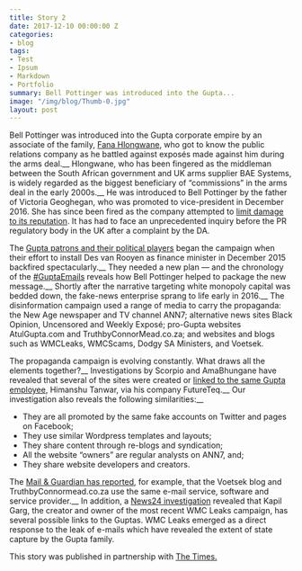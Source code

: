 ```yaml
---
title: Story 2
date: 2017-12-10 00:00:00 Z
categories:
- blog
tags:
- Test
- Ipsum
- Markdown
- Portfolio
summary: Bell Pottinger was introduced into the Gupta...
image: "/img/blog/Thumb-0.jpg"
layout: post
---
```


<p>
Bell Pottinger was introduced into the Gupta corporate empire by an associate of the family, <a href="https://www.timeslive.co.za/sunday-times/news/2016-04-03-arms-deal-man-took-jonas-to-meet-guptas/">Fana Hlongwane</a>, who got to know the public relations company as he battled against exposés made against him during the arms deal.__
Hlongwane, who has been fingered as the middleman between the South African government and UK arms supplier BAE Systems, is widely regarded as the biggest beneficiary of “commissions” in the arms deal in the early 2000s.__
He was introduced to Bell Pottinger by the father of Victoria Geoghegan, who was promoted to vice-president in December 2016. She has since been fired as the company attempted to <a href="https://www.timeslive.co.za/sunday-times/opinion-and-analysis/2017-08-02-fact-vs-fiction-how-bell-pottinger-and-atul-gupta-spun-the-bbc/">limit damage to its reputation</a>. It has had to face an unprecedented inquiry before the PR regulatory body in the UK after a complaint by the DA.

The <a href="https://www.timeslive.co.za/politics/2017-08-21-guptaemails-the-mystery-of-the-great-dubai-gathering/">Gupta patrons and their political players</a> began the campaign when their effort to install Des van Rooyen as finance minister in December 2015 backfired spectacularly.__
They needed a new plan — and the chronology of the <a href="https://www.timeslive.co.za/group/Gupta_Emails_Revealed/">#GuptaEmails</a> reveals how Bell Pottinger helped to package the new message.__
Shortly after the narrative targeting white monopoly capital was bedded down, the fake-news enterprise sprang to life early in 2016.__
The disinformation campaign used a range of media to carry the propaganda: the New Age newspaper and TV channel ANN7; alternative news sites Black Opinion, Uncensored and Weekly Exposé; pro-Gupta websites AtulGupta.com and TruthbyConnorMead.co.za; and websites and blogs such as WMCLeaks, WMCScams, Dodgy SA Ministers, and Voetsek.

The propaganda campaign is evolving constantly. What draws all the elements together?__
Investigations by Scorpio and AmaBhungane have revealed that several of the sites were created or <a href="https://www.dailymaverick.co.za/article/2017-06-22-scorpio-in-the-non-surprise-of-the-year-wmcleaks.com-smear-campaign-tracked-to-a-gupta-associate/">linked to the same Gupta employee</a>, Himanshu Tanwar, via his company FutureTeq.__
Our  investigation also reveals the following similarities:__
</p>        
    
<p>     
<ul>
<li>They are all promoted by the same fake accounts on Twitter and pages on Facebook;</li>
<li>They use similar Wordpress templates and layouts;</li>
<li>They share content through re-blogs and syndication;</li>
<li>All the website “owners” are regular analysts on ANN7, and;</li>
<li>They share website developers and creators.</li>
</ul>

The <a href="https://mg.co.za/article/2016-11-23-00-time-to-cause-some-havoc-the-weird-web-of-gupta-linked-misinformation">Mail &amp; Guardian has reported</a>, for example, that the Voetsek blog and TruthbyConnormead.co.za use the same e-mail service, software and service provider.__
In addition, a <a href="http://www.news24.com/SouthAfrica/News/exclusive-indian-it-guru-linked-to-fake-wmc-sites-20170726">News24 investigation</a> revealed that Kapil Garg, the creator and owner of the most recent WMC Leaks campaign, has several possible links to the Guptas. WMC Leaks emerged as a direct response to the leak of e-mails which have revealed the extent of state capture by the Gupta family.

This story was published in partnership with <a href="https://www.timeslive.co.za/news/south-africa/2017-09-04-how-the-guptas-propaganda-war-machine-was-built/">The Times.</a>
</p>